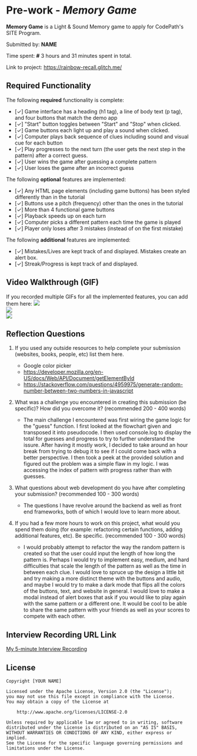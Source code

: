 # Pre-work - *Memory Game*

**Memory Game** is a Light & Sound Memory game to apply for CodePath's SITE Program. 

Submitted by: **NAME**

Time spent: **#** 3 hours and 31 minutes spent in total.

Link to project: https://rainbow-recall.glitch.me/

## Required Functionality

The following **required** functionality is complete:

* [✓] Game interface has a heading (h1 tag), a line of body text (p tag), and four buttons that match the demo app
* [✓] "Start" button toggles between "Start" and "Stop" when clicked. 
* [✓] Game buttons each light up and play a sound when clicked. 
* [✓] Computer plays back sequence of clues including sound and visual cue for each button
* [✓] Play progresses to the next turn (the user gets the next step in the pattern) after a correct guess. 
* [✓] User wins the game after guessing a complete pattern
* [✓] User loses the game after an incorrect guess

The following **optional** features are implemented:

* [✓] Any HTML page elements (including game buttons) has been styled differently than in the tutorial
* [✓] Buttons use a pitch (frequency) other than the ones in the tutorial
* [✓] More than 4 functional game buttons
* [✓] Playback speeds up on each turn
* [✓] Computer picks a different pattern each time the game is played
* [✓] Player only loses after 3 mistakes (instead of on the first mistake)

The following **additional** features are implemented:

- [✓] Mistakes/Lives are kept track of and displayed. Mistakes create an alert box.
- [✓] Streak/Progress is kept track of and displayed.

## Video Walkthrough (GIF)

If you recorded multiple GIFs for all the implemented features, you can add them here:
<img src="http://g.recordit.co/cFUCeIGc04.gif"><br>
<img src="http://g.recordit.co/ipj99dcTet.gif"><br>
<img src="http://g.recordit.co/CaYR8fcpB1.gif"><br>

## Reflection Questions
1. If you used any outside resources to help complete your submission (websites, books, people, etc) list them here. 
    - Google color picker
    - https://developer.mozilla.org/en-US/docs/Web/API/Document/getElementById
    - https://stackoverflow.com/questions/4959975/generate-random-number-between-two-numbers-in-javascript


2. What was a challenge you encountered in creating this submission (be specific)? How did you overcome it? (recommended 200 - 400 words) 
    - The main challenge I encountered was first wiring the game logic for the "guess" function. I first looked at the flowchart given and transposed it into pseudocode. I then used console.log to display the total for guesses and progress to try to further understand the issure. After having it mostly work, I decided to take around an hour break from trying to debug it to see if I could come back with a better perspective. I then took a peek at the provided solution and figured out the problem was a simple flaw in my logic. I was accessing the index of pattern with progress rather than with guesses. 

3. What questions about web development do you have after completing your submission? (recommended 100 - 300 words) 
    - The questions I have revolve around the backend as well as front end frameworks, both of which I would love to learn more about. 

4. If you had a few more hours to work on this project, what would you spend them doing (for example: refactoring certain functions, adding additional features, etc). Be specific. (recommended 100 - 300 words) 
    - I would probably attempt to refactor the way the random pattern is created so that the user could input the length of how long the pattern is. Perhaps I would try to  implement easy, medium, and hard difficulties that scale the length of the pattern as well as the time in between each clue. I would love to spruce up the design a little bit and try making a more distinct theme with the buttons and audio, and maybe I would try to make a dark mode that flips all the colors of the buttons, text, and website in general. I would love to make a modal instead of alert boxes that ask if you would like to play again with the same pattern or a different one. It would be cool to be able to share the same pattern with your friends as well as your scores to compete with each other.



## Interview Recording URL Link

[My 5-minute Interview Recording](your-link-here)


## License

    Copyright [YOUR NAME]

    Licensed under the Apache License, Version 2.0 (the "License");
    you may not use this file except in compliance with the License.
    You may obtain a copy of the License at

        http://www.apache.org/licenses/LICENSE-2.0

    Unless required by applicable law or agreed to in writing, software
    distributed under the License is distributed on an "AS IS" BASIS,
    WITHOUT WARRANTIES OR CONDITIONS OF ANY KIND, either express or implied.
    See the License for the specific language governing permissions and
    limitations under the License.

